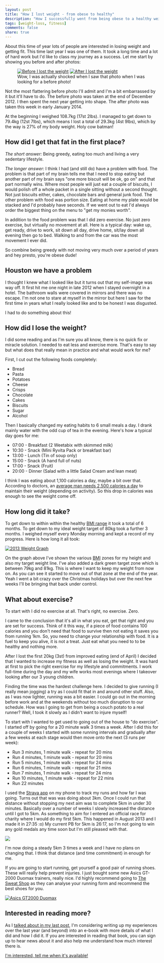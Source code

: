 ```yaml
---
layout: post
title: "How I lost weight - from obese to healthy"
description: "How I successfully went from being obese to a healthy weight in less than a year."
tags: [weight-loss, fitness]
comments: false
share: true
---
```


About this time of year lots of people are interested in losing weight and getting fit. This time last year I was one of them. It took a long time and a lot of hard work but I'd like to class my journey as a success. Let me start by showing you before and after photos:

<figure class="half">
  <a href="/images/before-weight-loss.jpg" class="fresco" data-fresco-caption="Before I lost the weight" data-fresco-group="weight_photos"><img src="/images/before-weight-loss.jpg" alt="Before I lost the weight" /></a>
  <a href="/images/after-weight-loss.jpg" class="fresco" data-fresco-caption="After I lost the weight" data-fresco-group="weight_photos"><img src="/images/after-weight-loss.jpg" alt="After I lost the weight" /></a>
  <figcaption>Wow, I was actually shocked when I saw that photo when I was looking for a before photo!</figcaption>
</figure>

Not the most flattering before photo I'll admit and I'm a bit embarrassed by it but it'll have to do. The before photo was taken at the end of December 2012. I then spent the next year getting into shape. The after photo was taken this week in early January 2014.

At the beginning I weighed 108.7kg (17st 2lbs). I managed to get down to 79.4kg (12st 7lbs), which means I lost a total of 29.3kg (4st 9lbs), which by the way is 27% of my body weight. Holy cow batman!

## How did I get that fat in the first place?

_The short answer:_ Being greedy, eating too much and living a very sedentary lifestyle.

_The longer answer:_ I think I had (and still do) have a problem with food. The problem is that part of my brain tells me that I need to stop eating but another part of my brain says "one more biscuit will be ok, go on" and that part normally wins. Where most people will just eat a couple of biscuits, I would polish off a whole packet in a single sitting without a second thought. Not just biscuits either, cakes, chocolate bars and general junk food. The other problem with food was portion size. Eating at home my plate would be stacked and I'd probably have seconds. If we went out to eat I'd always order the biggest thing on the menu to "get my monies worth".

In addition to the food problem was that I did zero exercise. No just zero exercise, but virtually no movement at all. Here is a typical day: wake up, get ready, drive to work, sit down all day, drive home, sit/lay down all evening then go to bed. Walking to and from the car was the most movement I ever did.

So combine being greedy with not moving very much over a period of years and hey presto, you're obese dude!

## Houston we have a problem

I thought I knew what I looked like but it turns out that my self-image was way off. It first hit me one night in late 2012 when I stayed overnight in a hotel. The bathroom walls were covered in mirrors and there was no escape. I'm not one to stare at myself in the mirror but here I saw for the first time in years what I really looked like and to be honest I was disgusted.

I had to do something about this!

## How did I lose the weight?

I did some reading and as I'm sure you all know, there is no quick fix or miracle solution. I needed to eat less and exercise more. That's easy to say but what does that really mean in practice and what would work for me?

First, I cut out the following foods completely:

* Bread
* Pasta
* Potatoes
* Cheese
* Crisps
* Chocolate
* Cakes
* Biscuits
* Sugar
* Alcohol

Then I basically changed my eating habits to 6 small meals a day. I drank mainly water with the odd cup of tea in the evening. Here's how a typical day goes for me:

* 07:00 - Breakfast (2 Weetabix with skimmed milk)
* 10:30 - Snack (Mini Ryvita Pack or breakfast bar)
* 13:00 - Lunch (Tin of soup only)
* 15:00 - Snack (A hand full of nuts)
* 17:00 - Snack (Fruit)
* 20:00 - Dinner (Salad with a little Salad Cream and lean meat)

I think I was eating about 1,100 calories a day, maybe a bit over that. According to doctors, an [average man needs 2,500 calories a day](http://www.nhs.uk/chq/pages/1126.aspx?CategoryID=51&SubCategoryID=165) to maintain their weight (depending on activity). So this drop in calories was enough to see the weight come off.

## How long did it take?

To get down to within within the healthy [BMI range](http://www.nhs.uk/chq/Pages/3215.aspx?CategoryID=51) it took a total of 6 months. To get down to my ideal weight target of 80kg took a further 3 months. I weighed myself every Monday morning and kept a record of my progress. Here is how long it all took:

<a href="/images/2013-weight-graph.png" class="fresco"><img src="/images/2013-weight-graph.png" alt="2013 Weight Graph" /></a>

On the graph above I've shown the various [BMI](http://www.nhs.uk/chq/Pages/3215.aspx?CategoryID=51) zones for my height and also my target weight line. I've also added a dark green target zone which is between 79kg and 81kg. This is where I want to keep my weight from now on. As you can see it started to move out of that zone at the end of the year. Yeah I went a bit crazy over the Christmas holidays but over the next few weeks I'll be bringing that back under control.

## What about exercise?

To start with I did no exercise at all. That's right, no exercise. Zero.

I came to the conclusion that it's all in what you eat, get that right and you are set for success. Think of it this way, if a piece of food contains 100 calories and you don't need that food to survive then not eating it saves you from running 1km. So, you need to change your relationship with food. It is a fuel to keep you alive, it is not a treat. Just eat what you need to to be healthy and nothing more.

After I lost the first 20kg (3st) from improved eating (end of April) I decided that I wanted to increase my fitness as well as losing the weight. It was hard at first to pick the right exercise for my lifestyle and commitments. I work full-time during the day and my wife works most evenings where I takeover looking after our 3 young children.

Finding the time was the hardest challenge here. I decided to give running (I really mean jogging) a try as I could fit that in and around other stuff. Also, as I was now lighter, running was a bit easier. I could go out in the morning before work and at the weekends without too much disruption to our schedule. How was I going to get from being a couch potato to a real runner? Well, I took it slowly as I didn't want to injure myself!

To start with I wanted to get used to going out of the house to "do exercise". I started off by going for a 20 minute walk 3 times a week. After I did this for a couple of weeks I started with some running intervals and gradually after a few weeks at each stage would then move onto the next (3 runs per week):

* Run 3 minutes, 1 minute walk - repeat for 20 mins
* Run 4 minutes, 1 minute walk - repeat for 20 mins
* Run 5 minutes, 1 minute walk - repeat for 24 mins
* Run 6 minutes, 1 minute walk - repeat for 21 mins
* Run 7 minutes, 1 minute walk - repeat for 24 mins
* Run 10 minutes, 1 minute walk - repeat for 22 mins
* Run 22 minutes

I used the [Strava app](http://strava.com) on my phone to track my runs and how far I was going. Turns out that was was doing about 3km. Once I could run that distance without stopping my next aim was to complete 5km in under 30 minutes. Basically over a number of weeks I slowly increased the distance until I got to 5km. As something to aim for I entered an official race for charity where I would do my first 5km. This happened in August 2013 and I made it in 27:35 :o) My current PB for 5km is 26:17, so I'm not going to win any gold medals any time soon but I'm still pleased with that.

<a href="/images/first_5k_medal.jpg" class="fresco"><img src="/images/first_5k_medal.jpg" /></a>

I'm now doing a steady 5km 3 times a week and I have no plans on changing that. I think that distance (and time commitment) in enough for me.

If you are going to start running, get yourself a good pair of running shoes. These will really help prevent injuries. I just bought some new Asics GT-2000 Duomax trainers, really nice. I'd highly recommend going to [The Sweat Shop](http://www.sweatshop.co.uk/) as they can analyse your running form and recommend the best shoes for you.

<a href="/images/asics-gt2000-duomax.jpg" class="fresco"><img src="/images/asics-gt2000-duomax.jpg" alt="Asics GT2000 Duomax" /></a>

## Interested in reading more?

As I [talked about in my last post](/new-year-new-blog/), I'm considering writing up my experiences over the last year (and beyond) into an e-book with more details of what I did and how I did it. If you are interested in reading that book, you can sign up to hear news about it and also help me understand how much interest there is.

<a href="https://www.signupanywhere.com/signup/a3cd0SaQ" class="btn btn-success" onClick="trackOutboundLink(this, 'ebook', 'signup'); return false;">I'm interested, tell me when it's available!</a>

